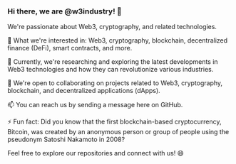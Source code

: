 ### Hi there, we are @w3industry! 👋

We're passionate about Web3, cryptography, and related technologies.

👀 What we're interested in: Web3, cryptography, blockchain, decentralized finance (DeFi), smart contracts, and more.

🌱 Currently, we're researching and exploring the latest developments in Web3 technologies and how they can revolutionize various industries.

💞️ We're open to collaborating on projects related to Web3, cryptography, blockchain, and decentralized applications (dApps).

📫 You can reach us by sending a message here on GitHub.

⚡ Fun fact: Did you know that the first blockchain-based cryptocurrency, Bitcoin, was created by an anonymous person or group of people using the pseudonym Satoshi Nakamoto in 2008?

Feel free to explore our repositories and connect with us! 😄

